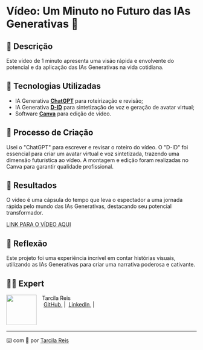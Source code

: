 
# Vídeo: Um Minuto no Futuro das IAs Generativas 🎥

## 📒 Descrição
Este vídeo de 1 minuto apresenta uma visão rápida e envolvente do potencial e da aplicação das IAs Generativas na vida cotidiana.


## 🤖 Tecnologias Utilizadas
- IA Generativa **[ChatGPT](https://chat.openai.com)** para roteirização e revisão;
- IA Generativa **[D-ID](https://www.d-id.com)** para sintetização de voz e geração de avatar virtual;
- Software **[Canva](https://www.canva.com/pt_br/)** para edição de vídeo.

## 🧐 Processo de Criação
Usei o "ChatGPT" para escrever e revisar o roteiro do vídeo. O "D-ID" foi essencial para criar um avatar virtual e voz sintetizada, trazendo uma dimensão futurística ao vídeo. A montagem e edição foram realizadas no Canva para garantir qualidade profissional.

## 🚀 Resultados
O vídeo é uma cápsula do tempo que leva o espectador a uma jornada rápida pelo mundo das IAs Generativas, destacando seu potencial transformador.

[LINK PARA O VÍDEO AQUI](https://www.canva.com/design/DAGHGUkcFg8/G-kQ4xp8ETLC7yjME4PUyw/view?utm_content=DAGHGUkcFg8&utm_campaign=designshare&utm_medium=link&utm_source=editor)

## 💭 Reflexão
Este projeto foi uma experiência incrível em contar histórias visuais, utilizando as IAs Generativas para criar uma narrativa poderosa e cativante.

## 👨‍💻 Expert

<p>
    <img 
      align=left 
      margin=10 
      width=80 
      src="https://avatars.githubusercontent.com/u/101786968?v=4"
    />
    <p>&nbsp&nbsp&nbspTarcila Reis<br>
    &nbsp&nbsp&nbsp
    <a 
        href="https://github.com/Tarsy26">
        GitHub
    </a>
    &nbsp;|&nbsp;
    <a 
        href="https://www.linkedin.com/in/tarcila-reis">
        LinkedIn
    </a>
    &nbsp;|&nbsp;
</p>
<br/><br/>
<p>

---

⌨️ com 💜 por [Tarcila Reis](https://github.com/Tarsy26)
